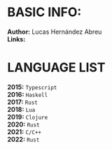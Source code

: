 # BASIC INFO:

**Author:** Lucas Hernández Abreu\
**Links:**

# LANGUAGE LIST

**2015:** `Typescript`\
**2016:** `Haskell`\
**2017:** `Rust`\
**2018:** `Lua`\
**2019:** `Clojure`\
**2020:** `Rust`\
**2021:** `C/C++`\
**2022:** `Rust`
